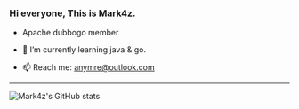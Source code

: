 ### Hi everyone, This is Mark4z.

- Apache dubbogo member

- 🌱 I’m currently learning java & go.
- 📫 Reach me: anymre@outlook.com

---

![Mark4z's GitHub stats](https://github-readme-stats.vercel.app/api?username=mark4z&hide_border=true&show_icons=true&include_all_commits=true&count_private=true&theme=buefy)

